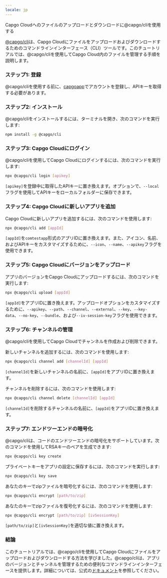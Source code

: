 ```yaml
---
locale: jp
---
```


Capgo Cloudへのファイルのアップロードとダウンロードに@capgo/cliを使用する

[@capgo/cli](https://wwwnpmjscom/package/@capgo/cli/)は、Capgo Cloudにファイルをアップロードおよびダウンロードするためのコマンドラインインターフェース（CLI）ツールです。このチュートリアルでは、@capgo/cliを使用してCapgo Cloud内のファイルを管理する手順を説明します。

### ステップ1: 登録

@capgo/cliを使用する前に、[capgoapp](https://capgoapp/)でアカウントを登録し、APIキーを取得する必要があります。

### ステップ2: インストール

@capgo/cliをインストールするには、ターミナルを開き、次のコマンドを実行します:

```bash
npm install -g @capgo/cli
```

### ステップ3: Capgo Cloudにログイン

@capgo/cliを使用してCapgo Cloudにログインするには、次のコマンドを実行します:

```bash
npx @capgo/cli login [apikey]
```

`[apikey]`を登録中に取得したAPIキーに置き換えます。オプションで、`--local`フラグを使用してAPIキーをローカルフォルダーに保存できます。

### ステップ4: Capgo Cloudに新しいアプリを追加

Capgo Cloudに新しいアプリを追加するには、次のコマンドを使用します:

```bash
npx @capgo/cli add [appId]
```

`[appId]`を`comtestapp`形式のアプリIDに置き換えます。また、アイコン、名前、およびAPIキーをカスタマイズするために、`--icon`、`--name`、`--apikey`フラグを使用できます。

### ステップ5: Capgo Cloudにバージョンをアップロード

アプリのバージョンをCapgo Cloudにアップロードするには、次のコマンドを実行します:

```bash
npx @capgo/cli upload [appId]
```

`[appId]`をアプリIDに置き換えます。アップロードオプションをカスタマイズするために、`--apikey`、`--path`、`--channel`、`--external`、`--key`、`--key-data`、`--no-key`、`--bundle`、および`--iv-session-key`フラグを使用できます。

### ステップ6: チャンネルの管理

@capgo/cliを使用してCapgo Cloudでチャンネルを作成および削除できます。

新しいチャンネルを追加するには、次のコマンドを使用します:

```bash
npx @capgo/cli channel add [channelId] [appId]
```

`[channelId]`を新しいチャンネルの名前に、`[appId]`をアプリIDに置き換えます。

チャンネルを削除するには、次のコマンドを使用します:

```bash
npx @capgo/cli channel delete [channelId] [appId]
```

`[channelId]`を削除するチャンネルの名前に、`[appId]`をアプリIDに置き換えます。

### ステップ7: エンドツーエンドの暗号化

@capgo/cliは、コードのエンドツーエンドの暗号化をサポートしています。次のコマンドを使用してRSAキーのペアを生成できます:

```bash
npx @capgo/cli key create
```

プライベートキーをアプリの設定に保存するには、次のコマンドを実行します:

```bash
npx @capgo/cli key save
```

あなたのキーでzipファイルを暗号化するには、次のコマンドを使用します:

```bash
npx @capgo/cli encrypt [path/to/zip]
```

あなたのキーでzipファイルを復号化するには、次のコマンドを使用します:

```bash
npx @capgo/cli encrypt [path/to/zip] [ivSessionKey]
```

`[path/to/zip]`と`[ivSessionKey]`を適切な値に置き換えます。

### 結論

このチュートリアルでは、@capgo/cliを使用してCapgo Cloudにファイルをアップロードおよびダウンロードする方法を学びました。@capgo/cliは、アプリのバージョンとチャンネルを管理するための便利なコマンドラインインターフェースを提供します。詳細については、公式の[ドキュメント](https://capgoapp/docs/)を参照してください。